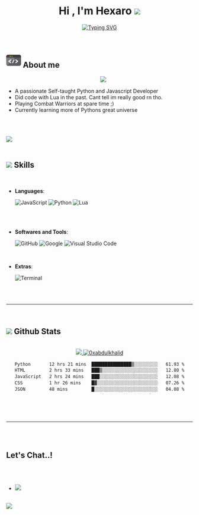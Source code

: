 
<h1 align="center"><b>Hi , I'm Hexaro </b><img src="https://media.giphy.com/media/hvRJCLFzcasrR4ia7z/giphy.gif" width="35"></h1>

<p align="center">
  <a href="https://git.io/typing-svg"><img src="https://readme-typing-svg.demolab.com?font=Geologica&size=30&pause=1000&color=F70000&center=true&vCenter=true&width=435&lines=Javascript+%F0%9F%92%96;Python%F0%9F%92%97;13y%2Fo%F0%9F%A7%91%F0%9F%8F%BB%E2%80%8D%F0%9F%92%BB;Learnin'+even+rn%F0%9F%98%8C" alt="Typing SVG" /></a>
</p>


<br>



	
## <picture><img src = "https://raw.githubusercontent.com/Naman27/Naman27/master/source.gif" width = 40px></picture> **About me**

<picture> <img align="right" src="https://camo.githubusercontent.com/5ddf73ad3a205111cf8c686f687fc216c2946a75005718c8da5b837ad9de78c9/68747470733a2f2f7468756d62732e6766796361742e636f6d2f4576696c4e657874446576696c666973682d736d616c6c2e676966" width = 250px></picture>

<br>

- A passionate Self-taught Python and Javascript Developer
- Did code with Lua in the past. Cant tell im really good rn tho.
- Playing Combat Warriors at spare time ;)
- Currently learning more of Pythons great universe




<br><br>

<img src="https://user-images.githubusercontent.com/73097560/115834477-dbab4500-a447-11eb-908a-139a6edaec5c.gif"><br><br>

## <img src="https://media2.giphy.com/media/QssGEmpkyEOhBCb7e1/giphy.gif?cid=ecf05e47a0n3gi1bfqntqmob8g9aid1oyj2wr3ds3mg700bl&rid=giphy.gif" width ="25"><b> Skills</b>
<br>

<p align="center">

- **Languages**:

    ![JavaScript](https://img.shields.io/badge/JavaScript%20-%23F7DF1E.svg?style=for-the-badge&logo=javascript&logoColor=black)
    ![Python](https://img.shields.io/badge/Python%20-%2314354C.svg?style=for-the-badge&logo=python&logoColor=white)
    ![Lua](https://img.shields.io/badge/Lua-2C2D72?style=for-the-badge&logo=lua&logoColor=white)



<br>
    
<br>

- **Softwares and Tools**:
  
    ![GitHub](https://img.shields.io/badge/github-%23121011.svg?style=for-the-badge&logo=github&logoColor=white)
    ![Google](https://img.shields.io/badge/google-%234285F4.svg?style=for-the-badge&logo=google&logoColor=white)
    ![Visual Studio Code](https://img.shields.io/badge/Visual%20Studio%20Code-0078d7.svg?style=for-the-badge&logo=visual-studio-code&logoColor=white)

<br>

- **Extras**:

    ![Terminal](https://img.shields.io/badge/Terminal-%23054020?style=for-the-badge&logo=gnu-bash&logoColor=white)


</p>

<br>
<br>

-----

<br>


## <img src="https://media.giphy.com/media/iY8CRBdQXODJSCERIr/giphy.gif" width="35"><b> Github Stats </b>
<br>

<div align="center">

<a href="https://github.com/MrHexarobyte/">
  <img src="https://github-readme-stats.vercel.app/api?username=MrHexarobyte&include_all_commits=true&count_private=true&show_icons=true&line_height=20&title_color=7A7ADB&icon_color=2234AE&text_color=D3D3D3&bg_color=0,000000,130F40" width="450"/>
  <img src="https://github-readme-stats.vercel.app/api/top-langs?username=MrHexarobyte&show_icons=true&locale=en&layout=compact&line_height=20&title_color=7A7ADB&icon_color=2234AE&text_color=D3D3D3&bg_color=0,000000,130F40" width="375"  alt="0xabdulkhalid"/>

	
<!--START_SECTION:waka-->

```txt
Python       12 hrs 21 mins  ███████████████▒░░░░░░░░░   61.93 %
HTML         2 hrs 33 mins   ███▒░░░░░░░░░░░░░░░░░░░░░   12.80 %
JavaScript   2 hrs 24 mins   ███░░░░░░░░░░░░░░░░░░░░░░   12.08 %
CSS          1 hr 26 mins    █▓░░░░░░░░░░░░░░░░░░░░░░░   07.26 %
JSON         48 mins         █░░░░░░░░░░░░░░░░░░░░░░░░   04.08 %
```

<!--END_SECTION:waka-->
	
</a>
</div>

<br>
<br>
<br>

-----

<br>
<br>

## <b> Let's Chat..!</b>
<br>
<div align='left'>

<ul>

<br>

<li>

<img src="https://dcbadge.vercel.app/api/shield/777518250825089035" />

</li>

	
</ul>
</div>

<br>
<img src="https://user-images.githubusercontent.com/73097560/115834477-dbab4500-a447-11eb-908a-139a6edaec5c.gif">
<br>
<br>
<br>

<div align='center'>

</div>
